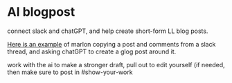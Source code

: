 # AI blogpost


connect slack and chatGPT, and help create short-form LL blog posts. 

[Here is an example](https://sharegpt.com/c/P5ezN4k) of marlon copying a post and comments from a slack thread, and asking chatGPT to create a glog post around it. 

work with the ai to make a stronger draft, pull out to edit yourself (if needed, then make sure to post in #show-your-work
